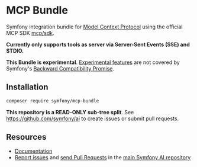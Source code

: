 # MCP Bundle

Symfony integration bundle for [Model Context Protocol](https://modelcontextprotocol.io/) using the official
MCP SDK [mcp/sdk](https://github.com/modelcontextprotocol/php-sdk).

**Currently only supports tools as server via Server-Sent Events (SSE) and STDIO.**

**This Bundle is experimental**.
[Experimental features](https://symfony.com/doc/current/contributing/code/experimental.html)
are not covered by Symfony's
[Backward Compatibility Promise](https://symfony.com/doc/current/contributing/code/bc.html).

## Installation

```bash
composer require symfony/mcp-bundle
```

**This repository is a READ-ONLY sub-tree split**. See
https://github.com/symfony/ai to create issues or submit pull requests.

## Resources

- [Documentation](doc/index.rst)
- [Report issues](https://github.com/symfony/ai/issues) and
  [send Pull Requests](https://github.com/symfony/ai/pulls)
  in the [main Symfony AI repository](https://github.com/symfony/ai)


